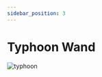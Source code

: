 ```yaml
---
sidebar_position: 3
---
```


# Typhoon Wand

![typhoon](https://vwiki.valorserver.com/api/item/picture/typhoon%20wand)
